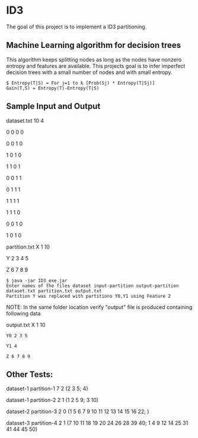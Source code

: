 # ID3 
The goal of this project is to implement a ID3 partitioning.

## Machine Learning algorithm for decision trees
This algorithm keeps splitting nodes as long as the nodes have nonzero entropy and features are available. 
This projects goal is to infer imperfect decision trees with a small number of nodes and with small entropy. 

	$ Entropy(T|S) = For j=1 to k [Prob(Sj) * Entropy(T|Sj)]
	Gain(T,S) = Entropy(T)-Entropy(T|S) 

## Sample Input and Output

dataset.txt
10 4

0 0 0 0

0 0 1 0

1 0 1 0

1 1 0 1

0 0 1 1

0 1 1 1

1 1 1 1

1 1 1 0

0 0 1 0

1 0 1 0


partition.txt
X 1 10

Y 2 3 4 5

Z 6 7 8 9



	$ java -jar ID3_exe.jar
	Enter names of the files dataset input-partition output-partition
	dataset.txt partition.txt output.txt
	Partition Y was replaced with partitions Y0,Y1 using Feature 2

NOTE: 
In the same folder location verify "output" file is produced containing following data

output.txt
	X 1 10
	
	Y0 2 3 5
	
	Y1 4
	
	Z 6 7 8 9
	
	
## Other Tests:

dataset-1 partition-1 7 2 (2 3 5; 4)

dataset-1 partition-2 2 1 (1 2 5 9; 3 10)

dataset-2 partition-3 2 0 (1 5 6 7 9 10 11 12 13 14 15 16 22; )

 dataset-3 partition-4 2 1 (7 10 11 18 19 20 24 26 28 39 40;  1 4 9 12 14 25 31 41 44 45 50)
 


